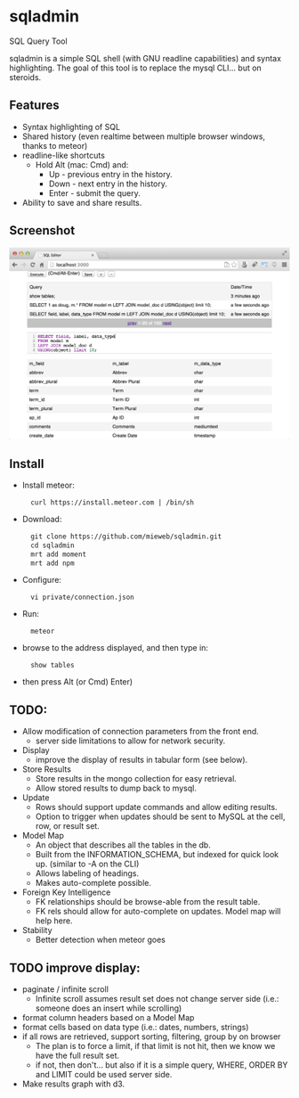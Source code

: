 sqladmin
========
SQL Query Tool

sqladmin is a simple SQL shell (with GNU readline capabilities) and syntax highlighting. The goal of this tool is to replace the mysql CLI... but on steroids. 

Features
--------
* Syntax highlighting of SQL
* Shared history (even realtime between multiple browser windows, thanks to meteor)
* readline-like shortcuts
  * Hold Alt (mac: Cmd) and:
    * Up - previous entry in the history.
    * Down - next entry in the history.
    * Enter - submit the query.
* Ability to save and share results.

Screenshot
----------
![Screenshot](/img/screenshot.png "Sample Screenshot")

Install
-------
* Install meteor: 
    
        curl https://install.meteor.com | /bin/sh
    
* Download: 

        git clone https://github.com/mieweb/sqladmin.git
        cd sqladmin
        mrt add moment
        mrt add npm

* Configure:

        vi private/connection.json

* Run:

        meteor

* browse to the address displayed, and then type in:

        show tables

 * then press Alt (or Cmd) Enter)

TODO:
-----
* Allow modification of connection parameters from the front end.
  * server side limitations to allow for network security. 
* Display
  * improve the display of results in tabular form (see below).
* Store Results
  * Store results in the mongo collection for easy retrieval.
  * Allow stored results to dump back to mysql.
* Update
  * Rows should support update commands and allow editing results.
  * Option to trigger when updates should be sent to MySQL at the cell, row, or result set.
* Model Map
  * An object that describes all the tables in the db.
  * Built from the INFORMATION_SCHEMA, but indexed for quick look up. (similar to -A on the CLI)
  * Allows labeling of headings.
  * Makes auto-complete possible.
* Foreign Key Intelligence
  * FK relationships should be browse-able from the result table.
  * FK rels should allow for auto-complete on updates.  Model map will help here.
* Stability
  * Better detection when meteor goes
 
TODO improve display:
---------------------
* paginate / infinite scroll
  * Infinite scroll assumes result set does not change server side (i.e.: someone does an insert while scrolling)
* format column headers based on a Model Map
* format cells based on data type (i.e.: dates, numbers, strings)
* if all rows are retrieved, support sorting, filtering, group by on browser
  * The plan is to force a limit, if that limit is not hit, then we know we have the full result set.
  * if not, then don't... but also if it is a simple query, WHERE, ORDER BY and LIMIT could be used server side. 
* Make results graph with d3.

